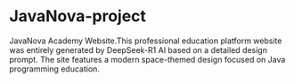 # JavaNova-project
JavaNova Academy Website.This professional education platform website was entirely generated by DeepSeek-R1 AI based on a detailed design prompt. The site features a modern space-themed design focused on Java programming education.
